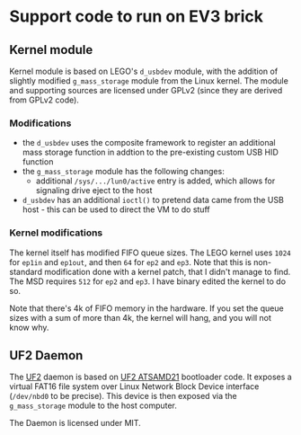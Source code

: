 # Support code to run on EV3 brick

## Kernel module

Kernel module is based on LEGO's `d_usbdev` module, with the addition of slightly modified `g_mass_storage`
module from the Linux kernel. The module and supporting sources are licensed under GPLv2 (since
they are derived from GPLv2 code).

### Modifications

* the `d_usbdev` uses the composite framework to register an additional mass storage function in addtion
  to the pre-existing custom USB HID function
* the `g_mass_storage` module has the following changes:
  * additional `/sys/.../lun0/active` entry is added, which allows for signaling drive eject to the host
* `d_usbdev` has an additional `ioctl()` to pretend data came from the USB host - this can be used to direct
  the VM to do stuff

### Kernel modifications

The kernel itself has modified FIFO queue sizes. The LEGO kernel uses `1024` for `ep1in` and `ep1out`,
and then `64` for `ep2` and `ep3`. Note that this is non-standard modification done with a kernel patch,
that I didn't manage to find.  The MSD requires `512` for `ep2` and `ep3`. I have binary edited the kernel
to do so.

Note that there's 4k of FIFO memory in the hardware. If you set the queue sizes with a sum of more than
4k, the kernel will hang, and you will not know why.

## UF2 Daemon

The [UF2](https://github.com/Microsoft/uf2) daemon is based on 
[UF2 ATSAMD21](https://github.com/Microsoft/uf2-samd21) bootloader code. It exposes a virtual
FAT16 file system over Linux Network Block Device interface (`/dev/nbd0` to be precise).
This device is then exposed via the `g_mass_storage` module to the host computer.

The Daemon is licensed under MIT.

